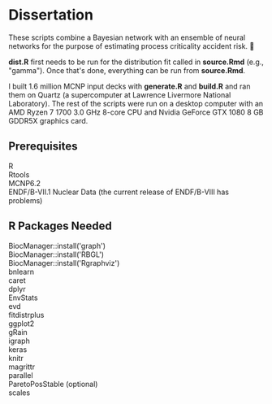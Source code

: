 # Dissertation

These scripts combine a Bayesian network with an ensemble of neural networks for the purpose of estimating process criticality accident risk. 🤯

**dist.R** first needs to be run for the distribution fit called in **source.Rmd** (e.g., "gamma"). Once that's done, everything can be run from **source.Rmd**.

I built 1.6 million MCNP input decks with **generate.R** and **build.R** and ran them on Quartz (a supercomputer at Lawrence Livermore National Laboratory). The rest of the scripts were run on a desktop computer with an AMD Ryzen 7 1700 3.0 GHz 8-core CPU and Nvidia GeForce GTX 1080 8 GB GDDR5X graphics card.

## Prerequisites
R  
Rtools  
MCNP6.2  
ENDF/B-VII.1 Nuclear Data (the current release of ENDF/B-VIII has problems)  

## R Packages Needed
BiocManager::install('graph')  
BiocManager::install('RBGL')  
BiocManager::install('Rgraphviz')  
bnlearn  
caret  
dplyr  
EnvStats  
evd  
fitdistrplus  
ggplot2  
gRain  
igraph  
keras  
knitr  
magrittr  
parallel  
ParetoPosStable (optional)  
scales  
